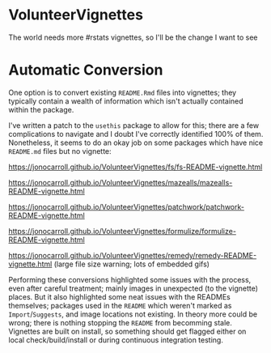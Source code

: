 # VolunteerVignettes

The world needs more #rstats vignettes, so I'll be the change I want to see

# Automatic Conversion

One option is to convert existing `README.Rmd` files into vignettes; they typically contain a wealth of information which isn't actually contained within the package.

I've written a patch to the `usethis` package to allow for this; there are a few complications to navigate and I doubt I've correctly identified 100% of them. Nonetheless, it seems to do an okay job on some packages which have nice `README.md` files but no vignette: 

https://jonocarroll.github.io/VolunteerVignettes/fs/fs-README-vignette.html

https://jonocarroll.github.io/VolunteerVignettes/mazealls/mazealls-README-vignette.html

https://jonocarroll.github.io/VolunteerVignettes/patchwork/patchwork-README-vignette.html

https://jonocarroll.github.io/VolunteerVignettes/formulize/formulize-README-vignette.html

https://jonocarroll.github.io/VolunteerVignettes/remedy/remedy-README-vignette.html (large file size warning; lots of embedded gifs)

Performing these conversions highlighted some issues with the process, even after careful treatment; mainly images in unexpected (to the vignette) places. But it also highlighted some neat issues with the READMEs themselves; packages used in the `README` which weren't marked as `Import`/`Suggests`, and image locations not existing. In theory more could be wrong; there is nothing stopping the `README` from becomming stale. Vignettes are built on install, so something should get flagged either on local check/build/install or during continuous integration testing.